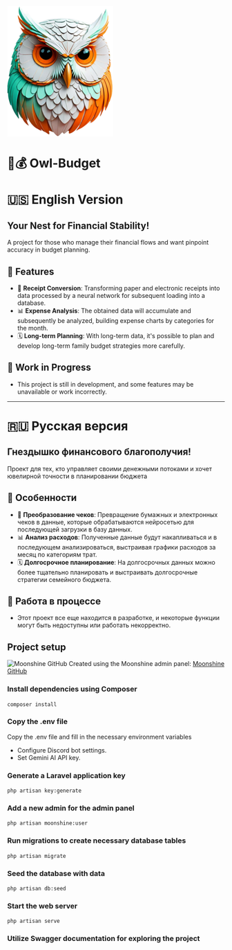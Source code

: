 <img src="https://github.com/Markov-Andrey/budget-buddy-back/raw/master/public/images/owl_hd.png" alt="Лого проекта" height="300" width="auto">

# 🦉💰 Owl-Budget

# 🇺🇸 English Version
## Your Nest for Financial Stability!
A project for those who manage their financial flows and want pinpoint accuracy in budget planning.

## 🌟 Features
- 📜 **Receipt Conversion**: Transforming paper and electronic receipts into data processed by a neural network for subsequent loading into a database.
- 📊 **Expense Analysis**: The obtained data will accumulate and subsequently be analyzed, building expense charts by categories for the month.
- 🗓️ **Long-term Planning**: With long-term data, it's possible to plan and develop long-term family budget strategies more carefully.

## 🚧 Work in Progress
- This project is still in development, and some features may be unavailable or work incorrectly.

---

# 🇷🇺 Русская версия
## Гнездышко финансового благополучия!
Проект для тех, кто управляет своими денежными потоками и хочет ювелирной точности в планировании бюджета

## 🌟 Особенности
- 📜 **Преобразование чеков**: Превращение бумажных и электронных чеков в данные, которые обрабатываются нейросетью для последующей загрузки в базу данных.
- 📊 **Анализ расходов**: Полученные данные будут накапливаться и в последующем анализироваться, выстраивая графики расходов за месяц по категориям трат.
- 🗓️ **Долгосрочное планирование**: На долгосрочных данных можно более тщательно планировать и выстраивать долгосрочные стратегии семейного бюджета.

## 🚧 Работа в процессе
- Этот проект все еще находится в разработке, и некоторые функции могут быть недоступны или работать некорректно.

## Project setup
![Moonshine GitHub](https://avatars.githubusercontent.com/u/129834687?s=48&v=4)
Created using the Moonshine admin panel: [Moonshine GitHub](https://github.com/moonshine-software/moonshine)
### Install dependencies using Composer
```
composer install
```
### Copy the .env file
Copy the .env file and fill in the necessary environment variables
- Configure Discord bot settings.
- Set Gemini AI API key.

### Generate a Laravel application key
```
php artisan key:generate
```
### Add a new admin for the admin panel
```
php artisan moonshine:user
```
### Run migrations to create necessary database tables
```
php artisan migrate
```
### Seed the database with data
```
php artisan db:seed
```
### Start the web server
```
php artisan serve
```
### Utilize Swagger documentation for exploring the project
